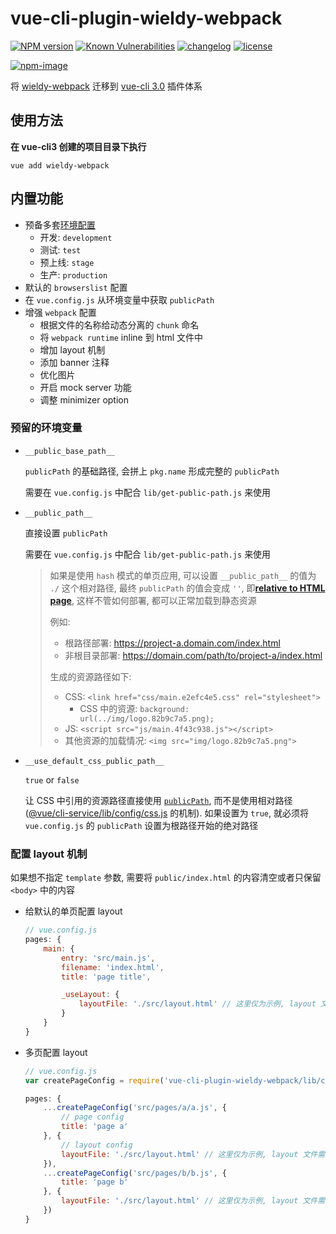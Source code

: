 # vue-cli-plugin-wieldy-webpack

[![NPM version][npm-image]][npm-url] [![Known Vulnerabilities][vulnerabilities-status-image]][vulnerabilities-status-url] [![changelog][changelog-image]][changelog-url] [![license][license-image]][license-url]

[vulnerabilities-status-image]: https://snyk.io/test/npm/vue-cli-plugin-wieldy-webpack/badge.svg
[vulnerabilities-status-url]: https://snyk.io/test/npm/vue-cli-plugin-wieldy-webpack
[npm-image]: https://img.shields.io/npm/v/vue-cli-plugin-wieldy-webpack.svg?style=flat-square
[npm-url]: https://npmjs.org/package/vue-cli-plugin-wieldy-webpack
[license-image]: https://img.shields.io/github/license/ufologist/vue-cli-plugin-wieldy-webpack.svg
[license-url]: https://github.com/ufologist/vue-cli-plugin-wieldy-webpack/blob/master/LICENSE
[changelog-image]: https://img.shields.io/badge/CHANGE-LOG-blue.svg?style=flat-square
[changelog-url]: https://github.com/ufologist/vue-cli-plugin-wieldy-webpack/blob/master/CHANGELOG.md

[![npm-image](https://nodei.co/npm/vue-cli-plugin-wieldy-webpack.png?downloads=true&downloadRank=true&stars=true)](https://npmjs.com/package/vue-cli-plugin-wieldy-webpack)

将 [wieldy-webpack](https://github.com/ufologist/wieldy-webpack) 迁移到 [vue-cli 3.0](vue-cli3.md) 插件体系

## 使用方法

**在 vue-cli3 创建的项目目录下执行**

```
vue add wieldy-webpack
```

## 内置功能

* 预备多套[环境配置](https://cli.vuejs.org/zh/guide/mode-and-env.html)
  * 开发: `development`
  * 测试: `test`
  * 预上线: `stage`
  * 生产: `production`
* 默认的 `browserslist` 配置
* 在 `vue.config.js` 从环境变量中获取 `publicPath`
* 增强 `webpack` 配置
  * 根据文件的名称给动态分离的 `chunk` 命名
  * 将 `webpack runtime` inline 到 html 文件中
  * 增加 layout 机制
  * 添加 banner 注释
  * 优化图片
  * 开启 mock server 功能
  * 调整 minimizer option

### 预留的环境变量

* `__public_base_path__`

  `publicPath` 的基础路径, 会拼上 `pkg.name` 形成完整的 `publicPath`
  
  需要在 `vue.config.js` 中配合 `lib/get-public-path.js` 来使用
* `__public_path__`

  直接设置 `publicPath`
  
  需要在 `vue.config.js` 中配合 `lib/get-public-path.js` 来使用

  > 如果是使用 `hash` 模式的单页应用, 可以设置 `__public_path__` 的值为 `./` 这个相对路径, 最终 `publicPath` 的值会变成 `''`, 即[**relative to HTML page**](https://webpack.js.org/configuration/output/#outputpublicpath), 这样不管如何部署, 都可以正常加载到静态资源
  >
  > 例如:
  > * 根路径部署: https://project-a.domain.com/index.html
  > * 非根目录部署: https://domain.com/path/to/project-a/index.html
  >
  > 生成的资源路径如下:
  > * CSS: `<link href="css/main.e2efc4e5.css" rel="stylesheet">`
  >   * CSS 中的资源: `background: url(../img/logo.82b9c7a5.png);`
  > * JS: `<script src="js/main.4f43c938.js"></script>`
  > * 其他资源的加载情况: `<img src="img/logo.82b9c7a5.png">`
* `__use_default_css_public_path__`

  `true` or `false`

  让 CSS 中引用的资源路径直接使用 [`publicPath`](https://github.com/webpack-contrib/mini-css-extract-plugin#publicpath), 而不是使用相对路径([@vue/cli-service/lib/config/css.js](https://github.com/vuejs/vue-cli/blob/v3.8.4/packages/%40vue/cli-service/lib/config/css.js#L104) 的机制). 如果设置为 `true`, 就必须将 `vue.config.js` 的 `publicPath` 设置为根路径开始的绝对路径

### 配置 layout 机制

如果想不指定 `template` 参数, 需要将 `public/index.html` 的内容清空或者只保留 `<body>` 中的内容

* 给默认的单页配置 layout
  ```javascript
  // vue.config.js
  pages: {
      main: {
          entry: 'src/main.js',
          filename: 'index.html',
          title: 'page title',

          _useLayout: {
              layoutFile: './src/layout.html' // 这里仅为示例, layout 文件需要自己去指定
          }
      }
  }
  ```
* 多页配置 layout

  ```javascript
  // vue.config.js
  var createPageConfig = require('vue-cli-plugin-wieldy-webpack/lib/create-page-config.js');

  pages: {
      ...createPageConfig('src/pages/a/a.js', {
          // page config
          title: 'page a'
      }, {
          // layout config
          layoutFile: './src/layout.html' // 这里仅为示例, layout 文件需要自己去指定
      }),
      ...createPageConfig('src/pages/b/b.js', {
          title: 'page b'
      }, {
          layoutFile: './src/layout.html' // 这里仅为示例, layout 文件需要自己去指定
      })
  }
  ```